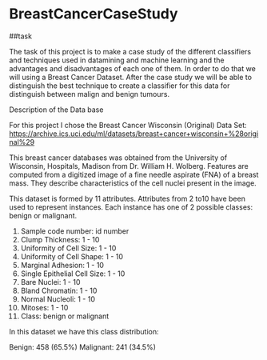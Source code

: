 # BreastCancerCaseStudy



##task 

The task of this project is to make a case study of the different classifiers and techniques used in datamining and machine learning and the advantages and disadvantages of each one of them. In order to do that we will using a Breast Cancer Dataset. After the case study we will be able to distinguish the best technique to create a classifier for this data for distinguish between malign and benign tumours. 

Description of the Data base 

For this project I chose the Breast Cancer Wisconsin (Original) Data Set: https://archive.ics.uci.edu/ml/datasets/breast+cancer+wisconsin+%28original%29 

This breast cancer databases was obtained from the University of Wisconsin, Hospitals, Madison from Dr. William H. Wolberg. Features are computed from a digitized image of a fine needle aspirate (FNA) of a breast mass. They describe characteristics of the cell nuclei present in the image.  

This dataset is formed by 11 attributes. Attributes from 2 to10 have been used to represent instances. Each instance has one of 2 possible classes:  benign or malignant. 

 

1. Sample code number:         id number  
2. Clump Thickness:                1 - 10  
3. Uniformity of Cell Size:        1 - 10  
4. Uniformity of Cell Shape:     1 - 10  
5. Marginal Adhesion:              1 - 10  
6. Single Epithelial Cell Size:   1 - 10  
7. Bare Nuclei:                         1 - 10  
8. Bland Chromatin:                 1 - 10  
9. Normal Nucleoli:                  1 - 10  
10. Mitoses:                             1 - 10  
11. Class:                                 benign or malignant 

 

In this dataset we have this class distribution: 

Benign: 458 (65.5%) 
Malignant: 241 (34.5%) 
